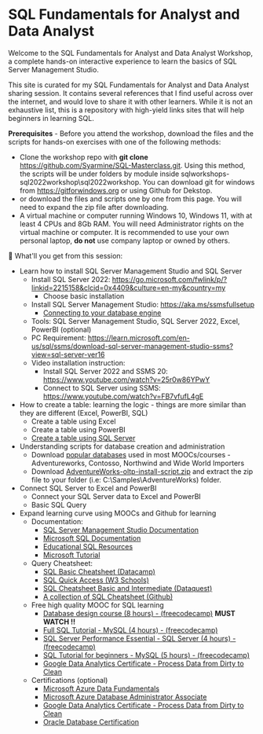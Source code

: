 # SQL Fundamentals for Analyst and Data Analyst

Welcome to the SQL Fundamentals for Analyst and Data Analyst Workshop, a complete hands-on interactive experience to learn the basics of SQL Server Management Studio.

This site is curated for my SQL Fundamentals for Analyst and Data Analyst sharing session. It contains several references that I find useful across over the internet, and would love to share it with other learners. While it is not an exhaustive list, this is a repository with high-yield links sites that will help beginners in learning SQL. 

**Prerequisites** - Before you attend the workshop, download the files and the scripts for hands-on exercises with one of the following methods:
- Clone the workshop repo with **git clone** https://github.com/Syarmine/SQL-Masterclass.git. Using this method, the scripts will be under folders by module 
inside sqlworkshops-sql2022workshop\sql2022workshop. You can download git for windows from https://gitforwindows.org or using Github for Dekstop.
- or download the files and scripts one by one from this page. You will need to expand the zip file after downloading.
- A virtual machine or computer running Windows 10, Windows 11, with at least 4 CPUs and 8Gb RAM. You will need Administrator rights on the virtual machine or computer. It is recommended to use your own personal laptop, **do not** use company laptop or owned by others.


🎯 What'll you get from this session:
* Learn how to install SQL Server Management Studio and SQL Server
   * Install SQL Server 2022: https://go.microsoft.com/fwlink/p/?linkid=2215158&clcid=0x4409&culture=en-my&country=my
      * Choose basic installation
    * Install SQL Server Management Studio: https://aka.ms/ssmsfullsetup
      * [Connecting to your database engine](https://learn.microsoft.com/en-us/sql/relational-databases/lesson-1-connecting-to-the-database-engine?view=sql-server-ver16) 
    * Tools: SQL Server Management Studio, SQL Server 2022, Excel, PowerBI (optional)
    * PC Requirement: https://learn.microsoft.com/en-us/sql/ssms/download-sql-server-management-studio-ssms?view=sql-server-ver16
    * Video installation instruction: 
        * Install SQL Server 2022 and SSMS 20: https://www.youtube.com/watch?v=25r0w86YPwY
        * Connect to SQL Server using SSMS: https://www.youtube.com/watch?v=FB7vfufL4gE
* How to create a table: learning the logic - things are more similar than they are different (Excel, PowerBI, SQL)
    * Create a table using Excel
    * Create a table using PowerBI
    * [Create a table using SQL Server](https://learn.microsoft.com/en-us/sql/t-sql/lesson-1-creating-database-objects?view=sql-server-ver16)
* Understanding scripts for database creation and administration
    * Download [popular databases](https://github.com/microsoft/sql-server-samples/tree/master/samples/databases) used in most MOOCs/courses - Adventureworks, Contosso, Northwind and Wide World Importers
    * Download [AdventureWorks-oltp-install-script.zip](https://github.com/Microsoft/sql-server-samples/releases/download/adventureworks/AdventureWorks-oltp-install-script.zip) and extract the zip file to your folder (i.e: C:\Samples\AdventureWorks) folder.
* Connect SQL Server to Excel and PowerBI 
    * Connect your SQL Server data to Excel and PowerBI
    * Basic SQL Query
* Expand learning curve using MOOCs and Github for learning
    * Documentation:
        * [SQL Server Management Studio Documentation](https://learn.microsoft.com/en-us/sql/sql-server/?view=sql-server-ver16)
        * [Microsoft SQL Documentation](https://learn.microsoft.com/en-us/sql/?view=sql-server-ver16)
        * [Educational SQL Resources](https://learn.microsoft.com/en-us/sql/sql-server/educational-sql-resources?view=sql-server-ver16)
        * [Microsoft Tutorial](https://learn.microsoft.com/en-us/sql/ssms/quickstarts/ssms-connect-query-sql-server?view=sql-server-ver16)
    * Query Cheatsheet:
        - [SQL Basic Cheatsheet (Datacamp)](https://images.datacamp.com/image/upload/v1675360372/Marketing/Blog/SQL_Basics_For_Data_Science.pdf)
        - [SQL Quick Access (W3 Schools)](https://www.w3schools.com/sql/sql_quickref.asp)
        - [SQL Cheatsheet Basic and Intermediate (Dataquest)](https://www.dataquest.io/wp-content/uploads/2021/01/dataquest-sql-cheat-sheet.pdf)
        - [A collection of SQL Cheatsheet (Github)](https://github.com/FranzDiebold/data-science-cheat-sheets)
    * Free high quality MOOC for SQL learning
        - [Database design course (8 hours) - (freecodecamp)](https://www.youtube.com/watch?v=ztHopE5Wnpc) **MUST WATCH !!** 
        - [Full SQL Tutorial - MySQL (4 hours) - (freecodecamp)](https://youtu.be/HXV3zeQKqGY?si=4gXicfg2YeEbCnS0) 
        - [SQL Server Performance Essential - SQL Server (4 hours) - (freecodecamp)](https://youtu.be/HvxmF0FUwrM?si=h_5fTBZZkav1Oyft)
        - [SQL Tutorial for beginners - MySQL (5 hours) - (freecodecamp)](https://www.youtube.com/watch?v=-fW2X7fh7Yg)
        - [Google Data Analytics Certificate - Process Data from Dirty to Clean](https://www.coursera.org/learn/process-data?specialization=google-data-analytics)
    * Certifications (optional)
        - [Microsoft Azure Data Fundamentals](https://learn.microsoft.com/en-us/credentials/certifications/azure-data-fundamentals/?practice-assessment-type=certification)
        - [Microsoft Azure Database Administrator Associate](https://learn.microsoft.com/en-us/credentials/certifications/azure-database-administrator-associate/?practice-assessment-type=certification)
        - [Google Data Analytics Certificate - Process Data from Dirty to Clean](https://www.coursera.org/learn/process-data?specialization=google-data-analytics)
        - [Oracle Database Certification](https://academy.oracle.com/en/solutions-curriculum-database.html)


